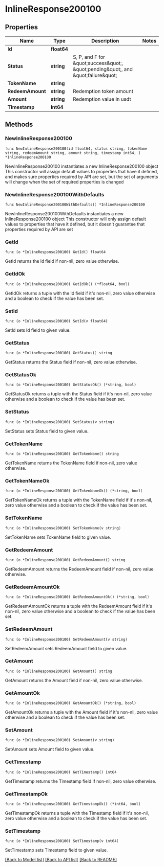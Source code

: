# InlineResponse200100

## Properties

Name | Type | Description | Notes
------------ | ------------- | ------------- | -------------
**Id** | **float64** |  | 
**Status** | **string** | S, P, and F for \&quot;success\&quot;, \&quot;pending\&quot;, and \&quot;failure\&quot; | 
**TokenName** | **string** |  | 
**RedeemAmount** | **string** | Redemption token amount | 
**Amount** | **string** | Redemption value in usdt | 
**Timestamp** | **int64** |  | 

## Methods

### NewInlineResponse200100

`func NewInlineResponse200100(id float64, status string, tokenName string, redeemAmount string, amount string, timestamp int64, ) *InlineResponse200100`

NewInlineResponse200100 instantiates a new InlineResponse200100 object
This constructor will assign default values to properties that have it defined,
and makes sure properties required by API are set, but the set of arguments
will change when the set of required properties is changed

### NewInlineResponse200100WithDefaults

`func NewInlineResponse200100WithDefaults() *InlineResponse200100`

NewInlineResponse200100WithDefaults instantiates a new InlineResponse200100 object
This constructor will only assign default values to properties that have it defined,
but it doesn't guarantee that properties required by API are set

### GetId

`func (o *InlineResponse200100) GetId() float64`

GetId returns the Id field if non-nil, zero value otherwise.

### GetIdOk

`func (o *InlineResponse200100) GetIdOk() (*float64, bool)`

GetIdOk returns a tuple with the Id field if it's non-nil, zero value otherwise
and a boolean to check if the value has been set.

### SetId

`func (o *InlineResponse200100) SetId(v float64)`

SetId sets Id field to given value.


### GetStatus

`func (o *InlineResponse200100) GetStatus() string`

GetStatus returns the Status field if non-nil, zero value otherwise.

### GetStatusOk

`func (o *InlineResponse200100) GetStatusOk() (*string, bool)`

GetStatusOk returns a tuple with the Status field if it's non-nil, zero value otherwise
and a boolean to check if the value has been set.

### SetStatus

`func (o *InlineResponse200100) SetStatus(v string)`

SetStatus sets Status field to given value.


### GetTokenName

`func (o *InlineResponse200100) GetTokenName() string`

GetTokenName returns the TokenName field if non-nil, zero value otherwise.

### GetTokenNameOk

`func (o *InlineResponse200100) GetTokenNameOk() (*string, bool)`

GetTokenNameOk returns a tuple with the TokenName field if it's non-nil, zero value otherwise
and a boolean to check if the value has been set.

### SetTokenName

`func (o *InlineResponse200100) SetTokenName(v string)`

SetTokenName sets TokenName field to given value.


### GetRedeemAmount

`func (o *InlineResponse200100) GetRedeemAmount() string`

GetRedeemAmount returns the RedeemAmount field if non-nil, zero value otherwise.

### GetRedeemAmountOk

`func (o *InlineResponse200100) GetRedeemAmountOk() (*string, bool)`

GetRedeemAmountOk returns a tuple with the RedeemAmount field if it's non-nil, zero value otherwise
and a boolean to check if the value has been set.

### SetRedeemAmount

`func (o *InlineResponse200100) SetRedeemAmount(v string)`

SetRedeemAmount sets RedeemAmount field to given value.


### GetAmount

`func (o *InlineResponse200100) GetAmount() string`

GetAmount returns the Amount field if non-nil, zero value otherwise.

### GetAmountOk

`func (o *InlineResponse200100) GetAmountOk() (*string, bool)`

GetAmountOk returns a tuple with the Amount field if it's non-nil, zero value otherwise
and a boolean to check if the value has been set.

### SetAmount

`func (o *InlineResponse200100) SetAmount(v string)`

SetAmount sets Amount field to given value.


### GetTimestamp

`func (o *InlineResponse200100) GetTimestamp() int64`

GetTimestamp returns the Timestamp field if non-nil, zero value otherwise.

### GetTimestampOk

`func (o *InlineResponse200100) GetTimestampOk() (*int64, bool)`

GetTimestampOk returns a tuple with the Timestamp field if it's non-nil, zero value otherwise
and a boolean to check if the value has been set.

### SetTimestamp

`func (o *InlineResponse200100) SetTimestamp(v int64)`

SetTimestamp sets Timestamp field to given value.



[[Back to Model list]](../README.md#documentation-for-models) [[Back to API list]](../README.md#documentation-for-api-endpoints) [[Back to README]](../README.md)


